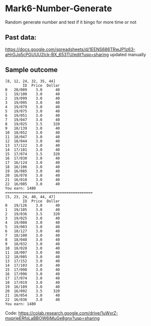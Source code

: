 # Mark6-Number-Generate
Random generate number and test if it bingo for more time or not

## Past data:
https://docs.google.com/spreadsheets/d/1EENS686TRwJP1z63-aHrGJq5cPGUUU2lck-BX_653TU/edit?usp=sharing
updated manually

## Sample outcome

```
[8, 12, 24, 32, 35, 44]
        ID  Price  Dollar
0   20/009    3.0      40
1   19/100    3.0      40
2   19/099    3.0      40
3   19/095    3.0      40
4   19/079    3.0      40
5   19/075    3.0      40
6   19/051    3.0      40
7   19/047    3.0      40
8   19/025    3.5     320
9   18/139    3.0      40
10  18/052    3.0      40
11  18/047    3.0      40
12  18/044    3.0      40
13  17/122    3.0      40
14  17/101    3.0      40
15  17/074    3.5     320
16  17/030    3.0      40
17  16/124    3.0      40
18  16/106    3.0      40
19  16/085    3.0      40
20  16/078    3.0      40
21  16/010    3.0      40
22  16/005    3.0      40
You earn: 1480
========================================
[5, 23, 24, 40, 44, 47]
        ID  Price  Dollar
0   19/126    3.0      40
1   19/105    3.0      40
2   19/036    3.5     320
3   19/025    3.0      40
4   19/008    3.0      40
5   19/003    3.0      40
6   18/127    3.0      40
7   18/100    3.0      40
8   18/048    3.0      40
9   18/032    3.0      40
10  18/028    3.0      40
11  18/007    3.0      40
12  18/005    3.0      40
13  17/152    3.0      40
14  17/103    3.0      40
15  17/098    3.0      40
16  17/096    3.0      40
17  17/074    3.0      40
18  17/019    3.0      40
19  16/109    3.0      40
20  16/092    3.5     320
21  16/054    3.0      40
22  16/036    3.0      40
You earn: 1480
```

Code: https://colab.research.google.com/drive/1uWxrZ-mxprjeERfoLaBBOW6iMuGe8gnx?usp=sharing

